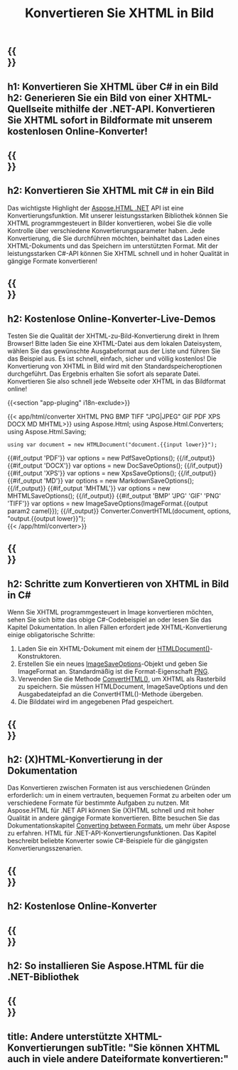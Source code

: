 ﻿---
translation: true
template: /templates/_template-conversion-child.md
title: Konvertieren Sie XHTML in Bild
description: Konvertieren Sie XHTML in C# in Bild. Verwenden Sie einfach die Konverter-API innerhalb von ASP.NET oder einer beliebigen .NET-Anwendung. Probieren Sie den XHTML to Image Converter kostenlos online aus!
url: /net/conversion/xhtml-to-image/
family: html
platformtag: net
feature: conversion
informat: XHTML
outformat: Image
otherformats: PDF DOCX XPS GIF JPEG PNG TIFF BMP HTML MHTML MD
---

{{<section banner>}}
---
h1: Konvertieren Sie XHTML über C# in ein Bild
h2: Generieren Sie ein Bild von einer XHTML-Quellseite mithilfe der .NET-API. Konvertieren Sie XHTML sofort in Bildformate mit unserem kostenlosen Online-Konverter!
---

{{<section overview>}}
---
h2: Konvertieren Sie XHTML mit C# in ein Bild
---

Das wichtigste Highlight der [Aspose.HTML .NET](https://products.aspose.com/html/net/) API ist eine Konvertierungsfunktion. Mit unserer leistungsstarken Bibliothek können Sie XHTML programmgesteuert in Bilder konvertieren, wobei Sie die volle Kontrolle über verschiedene Konvertierungsparameter haben. Jede Konvertierung, die Sie durchführen möchten, beinhaltet das Laden eines XHTML-Dokuments und das Speichern im unterstützten Format. Mit der leistungsstarken C#-API können Sie XHTML schnell und in hoher Qualität in gängige Formate konvertieren!

{{<section demos>}}
---
h2: Kostenlose Online-Konverter-Live-Demos
---

Testen Sie die Qualität der XHTML-zu-Bild-Konvertierung direkt in Ihrem Browser! Bitte laden Sie eine XHTML-Datei aus dem lokalen Dateisystem, wählen Sie das gewünschte Ausgabeformat aus der Liste und führen Sie das Beispiel aus. Es ist schnell, einfach, sicher und völlig kostenlos! Die Konvertierung von XHTML in Bild wird mit den Standardspeicheroptionen durchgeführt. Das Ergebnis erhalten Sie sofort als separate Datei. Konvertieren Sie also schnell jede Webseite oder XHTML in das Bildformat online!

{{<section "app-pluging" i18n-exclude>}}

{{< app/html/converter XHTML PNG BMP TIFF "JPG|JPEG" GIF PDF XPS DOCX MD MHTML>}}
using Aspose.Html;
using Aspose.Html.Converters;
using Aspose.Html.Saving;

    using var document = new HTMLDocument("document.{{input lower}}");
{{#if_output 'PDF'}}
    var options = new PdfSaveOptions();
{{/if_output}}
{{#if_output 'DOCX'}}
    var options = new DocSaveOptions();
{{/if_output}}
{{#if_output 'XPS'}}
    var options = new XpsSaveOptions();
{{/if_output}}
{{#if_output 'MD'}}
    var options = new MarkdownSaveOptions();
{{/if_output}}
{{#if_output 'MHTML'}}
    var options = new MHTMLSaveOptions();
{{/if_output}}
{{#if_output 'BMP' 'JPG' 'GIF' 'PNG' 'TIFF'}}
    var options = new ImageSaveOptions(ImageFormat.{{output param2 camel}});
{{/if_output}}
    Converter.ConvertHTML(document, options, "output.{{output lower}}");   
{{< /app/html/converter>}} 


{{<section steps>}}
---
h2: Schritte zum Konvertieren von XHTML in Bild in C#
---

Wenn Sie XHTML programmgesteuert in Image konvertieren möchten, sehen Sie sich bitte das obige C#-Codebeispiel an oder lesen Sie das Kapitel Dokumentation. In allen Fällen erfordert jede XHTML-Konvertierung einige obligatorische Schritte:
1. Laden Sie ein XHTML-Dokument mit einem der [HTMLDocument()](https://apireference.aspose.com/html/net/aspose.html/htmldocument)-Konstruktoren.
1. Erstellen Sie ein neues [ImageSaveOptions](https://apireference.aspose.com/html/net/aspose.html.saving/imagesaveoptions)-Objekt und geben Sie ImageFormat an. Standardmäßig ist die Format-Eigenschaft [PNG](https://apireference.aspose.com/html/net/aspose.html.rendering.image/imageformat).
1. Verwenden Sie die Methode [ConvertHTML()](https://apireference.aspose.com/html/net/aspose.html.converters/converter/converthtml/), um XHTML als Rasterbild zu speichern. Sie müssen HTMLDocument, ImageSaveOptions und den Ausgabedateipfad an die ConvertHTML()-Methode übergeben.
1. Die Bilddatei wird im angegebenen Pfad gespeichert.




{{<section documentation>}}
---
h2: (X)HTML-Konvertierung in der Dokumentation
---

Das Konvertieren zwischen Formaten ist aus verschiedenen Gründen erforderlich: um in einem vertrauten, bequemen Format zu arbeiten oder um verschiedene Formate für bestimmte Aufgaben zu nutzen. Mit Aspose.HTML für .NET API können Sie (X)HTML schnell und mit hoher Qualität in andere gängige Formate konvertieren. Bitte besuchen Sie das Dokumentationskapitel <a href="https://docs.aspose.com/html/net/converting-between-formats/" target="_blank">Converting between Formats</a>, um mehr über Aspose zu erfahren. HTML für .NET-API-Konvertierungsfunktionen. Das Kapitel beschreibt beliebte Konverter sowie C#-Beispiele für die gängigsten Konvertierungsszenarien.

{{<section online-converters>}}
---
h2: Kostenlose Online-Konverter
---

{{<section get-started>}}
---
h2: So installieren Sie Aspose.HTML für die .NET-Bibliothek
---

{{<section other-conversions>}}
---
title: Andere unterstützte XHTML-Konvertierungen
subTitle: "Sie können XHTML auch in viele andere Dateiformate konvertieren:"
---